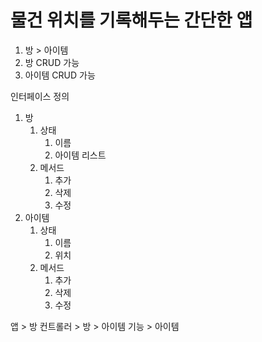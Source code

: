 # 물건 위치를 기록해두는 간단한 앱


1. 방 > 아이템
2. 방 CRUD 가능
3. 아이템 CRUD 가능


인터페이스 정의
1. 방
   1. 상태
      1. 이름
      2. 아이템 리스트
   2. 메서드
      1. 추가
      2. 삭제
      3. 수정
2. 아이템
   1. 상태 
      1. 이름
      2. 위치
   2. 메서드
      1. 추가
      2. 삭제
      3. 수정


앱 > 방 컨트롤러 > 방 > 아이템 기능 > 아이템
